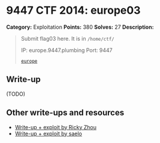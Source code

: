 # 9447 CTF 2014: europe03

**Category:** Exploitation
**Points:** 380
**Solves:** 27
**Description:**

> Submit flag03 here. It is in `/home/ctf/`
>
> IP: europe.9447.plumbing
> Port: 9447
>
> [`europe`](europe)

## Write-up

(TODO)

## Other write-ups and resources

* [Write-up + exploit by Ricky Zhou](https://rzhou.org/~ricky/9447_2014/europe/exp3.py)
* [Write-up + exploit by saelo](http://kitctf.de/writeups/9447ctf2014/2014/12/01/europe-writeup/)
